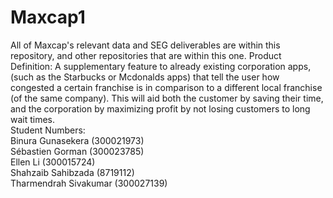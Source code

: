 # Maxcap1
All of Maxcap's relevant data and SEG deliverables are within this repository, and other repositories that are within this one.
Product Definition: A supplementary feature to already existing corporation apps, (such as the Starbucks or Mcdonalds apps) that tell the user how congested a certain franchise is in comparison to a different local franchise (of the same company). This will aid both the customer by saving their time, and the corporation by maximizing profit by not losing customers to long wait times.  
Student Numbers:  
Binura Gunasekera (300021973)  
Sébastien Gorman (300023785)  
Ellen Li (300015724)  
Shahzaib Sahibzada (8719112)  
Tharmendrah Sivakumar (300027139)  
